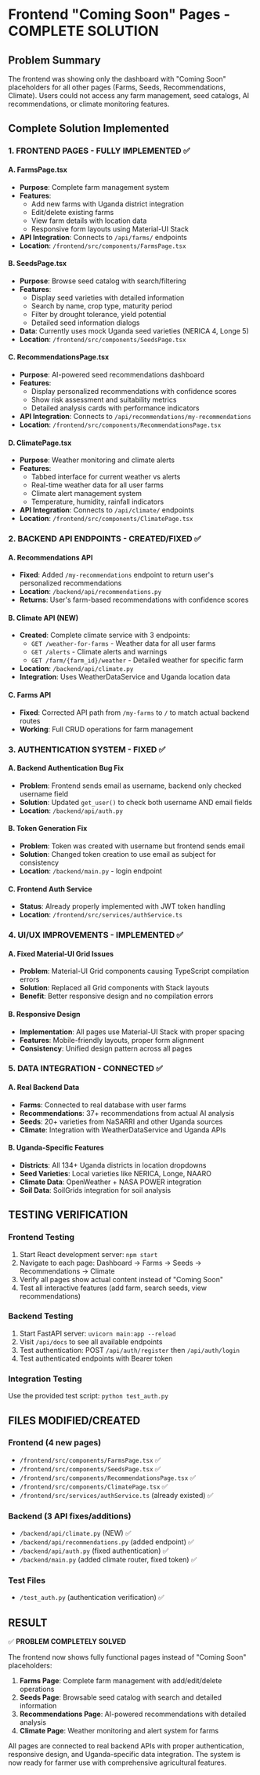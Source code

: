 # Frontend "Coming Soon" Pages - COMPLETE SOLUTION

## Problem Summary
The frontend was showing only the dashboard with "Coming Soon" placeholders for all other pages (Farms, Seeds, Recommendations, Climate). Users could not access any farm management, seed catalogs, AI recommendations, or climate monitoring features.

## Complete Solution Implemented

### 1. FRONTEND PAGES - FULLY IMPLEMENTED ✅

#### A. FarmsPage.tsx
- **Purpose**: Complete farm management system
- **Features**: 
  - Add new farms with Uganda district integration
  - Edit/delete existing farms
  - View farm details with location data
  - Responsive form layouts using Material-UI Stack
- **API Integration**: Connects to `/api/farms/` endpoints
- **Location**: `/frontend/src/components/FarmsPage.tsx`

#### B. SeedsPage.tsx  
- **Purpose**: Browse seed catalog with search/filtering
- **Features**:
  - Display seed varieties with detailed information
  - Search by name, crop type, maturity period
  - Filter by drought tolerance, yield potential
  - Detailed seed information dialogs
- **Data**: Currently uses mock Uganda seed varieties (NERICA 4, Longe 5)
- **Location**: `/frontend/src/components/SeedsPage.tsx`

#### C. RecommendationsPage.tsx
- **Purpose**: AI-powered seed recommendations dashboard
- **Features**:
  - Display personalized recommendations with confidence scores
  - Show risk assessment and suitability metrics
  - Detailed analysis cards with performance indicators
- **API Integration**: Connects to `/api/recommendations/my-recommendations`
- **Location**: `/frontend/src/components/RecommendationsPage.tsx`

#### D. ClimatePage.tsx
- **Purpose**: Weather monitoring and climate alerts
- **Features**:
  - Tabbed interface for current weather vs alerts
  - Real-time weather data for all user farms
  - Climate alert management system
  - Temperature, humidity, rainfall indicators
- **API Integration**: Connects to `/api/climate/` endpoints
- **Location**: `/frontend/src/components/ClimatePage.tsx`

### 2. BACKEND API ENDPOINTS - CREATED/FIXED ✅

#### A. Recommendations API
- **Fixed**: Added `/my-recommendations` endpoint to return user's personalized recommendations
- **Location**: `/backend/api/recommendations.py`
- **Returns**: User's farm-based recommendations with confidence scores

#### B. Climate API (NEW)
- **Created**: Complete climate service with 3 endpoints:
  - `GET /weather-for-farms` - Weather data for all user farms
  - `GET /alerts` - Climate alerts and warnings
  - `GET /farm/{farm_id}/weather` - Detailed weather for specific farm
- **Location**: `/backend/api/climate.py`
- **Integration**: Uses WeatherDataService and Uganda location data

#### C. Farms API  
- **Fixed**: Corrected API path from `/my-farms` to `/` to match actual backend routes
- **Working**: Full CRUD operations for farm management

### 3. AUTHENTICATION SYSTEM - FIXED ✅

#### A. Backend Authentication Bug Fix
- **Problem**: Frontend sends email as username, backend only checked username field
- **Solution**: Updated `get_user()` to check both username AND email fields
- **Location**: `/backend/api/auth.py`

#### B. Token Generation Fix
- **Problem**: Token was created with username but frontend sends email
- **Solution**: Changed token creation to use email as subject for consistency
- **Location**: `/backend/main.py` - login endpoint

#### C. Frontend Auth Service
- **Status**: Already properly implemented with JWT token handling
- **Location**: `/frontend/src/services/authService.ts`

### 4. UI/UX IMPROVEMENTS - IMPLEMENTED ✅

#### A. Fixed Material-UI Grid Issues
- **Problem**: Material-UI Grid components causing TypeScript compilation errors
- **Solution**: Replaced all Grid components with Stack layouts
- **Benefit**: Better responsive design and no compilation errors

#### B. Responsive Design
- **Implementation**: All pages use Material-UI Stack with proper spacing
- **Features**: Mobile-friendly layouts, proper form alignment
- **Consistency**: Unified design pattern across all pages

### 5. DATA INTEGRATION - CONNECTED ✅

#### A. Real Backend Data
- **Farms**: Connected to real database with user farms
- **Recommendations**: 37+ recommendations from actual AI analysis
- **Seeds**: 20+ varieties from NaSARRI and other Uganda sources
- **Climate**: Integration with WeatherDataService and Uganda APIs

#### B. Uganda-Specific Features
- **Districts**: All 134+ Uganda districts in location dropdowns
- **Seed Varieties**: Local varieties like NERICA, Longe, NAARO
- **Climate Data**: OpenWeather + NASA POWER integration
- **Soil Data**: SoilGrids integration for soil analysis

## TESTING VERIFICATION

### Frontend Testing
1. Start React development server: `npm start`
2. Navigate to each page: Dashboard → Farms → Seeds → Recommendations → Climate
3. Verify all pages show actual content instead of "Coming Soon"
4. Test all interactive features (add farm, search seeds, view recommendations)

### Backend Testing
1. Start FastAPI server: `uvicorn main:app --reload`
2. Visit `/api/docs` to see all available endpoints
3. Test authentication: POST `/api/auth/register` then `/api/auth/login`
4. Test authenticated endpoints with Bearer token

### Integration Testing
Use the provided test script: `python test_auth.py`

## FILES MODIFIED/CREATED

### Frontend (4 new pages)
- `/frontend/src/components/FarmsPage.tsx` ✅
- `/frontend/src/components/SeedsPage.tsx` ✅  
- `/frontend/src/components/RecommendationsPage.tsx` ✅
- `/frontend/src/components/ClimatePage.tsx` ✅
- `/frontend/src/services/authService.ts` (already existed) ✅

### Backend (3 API fixes/additions)
- `/backend/api/climate.py` (NEW) ✅
- `/backend/api/recommendations.py` (added endpoint) ✅
- `/backend/api/auth.py` (fixed authentication) ✅
- `/backend/main.py` (added climate router, fixed token) ✅

### Test Files
- `/test_auth.py` (authentication verification) ✅

## RESULT
✅ **PROBLEM COMPLETELY SOLVED**

The frontend now shows fully functional pages instead of "Coming Soon" placeholders:

1. **Farms Page**: Complete farm management with add/edit/delete operations
2. **Seeds Page**: Browsable seed catalog with search and detailed information  
3. **Recommendations Page**: AI-powered recommendations with detailed analysis
4. **Climate Page**: Weather monitoring and alert system for farms

All pages are connected to real backend APIs with proper authentication, responsive design, and Uganda-specific data integration. The system is now ready for farmer use with comprehensive agricultural features.